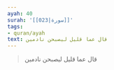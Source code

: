 ```yaml
---
ayah: 40
surah: '[[023|سورة]]'
tags:
- quran/ayah
text: قال عما قليل ليصبحن نادمين
---
```

> قال عما قليل ليصبحن نادمين
